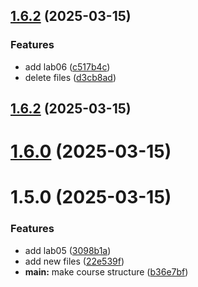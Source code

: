 ## [1.6.2](https://github.com/username/git-extended/compare/v1.6.3...v1.6.2) (2025-03-15)


### Features

* add lab06 ([c517b4c](https://github.com/username/git-extended/commit/c517b4cc74cd80ff70866e199ed743ac6ad83c55))
* delete files ([d3cb8ad](https://github.com/username/git-extended/commit/d3cb8ad7a6a9f18e2d5bf41578e87f13edb5c7fc))



## [1.6.2](https://github.com/username/git-extended/compare/v1.6.1...v1.6.2) (2025-03-15)



# [1.6.0](https://github.com/username/git-extended/compare/v1.5.0...v1.6.0) (2025-03-15)



# 1.5.0 (2025-03-15)


### Features

* add lab05 ([3098b1a](https://github.com/username/git-extended/commit/3098b1a4363107bbea9fcecf478090f3239f35ba))
* add new files ([22e539f](https://github.com/username/git-extended/commit/22e539fddd2c61a91e41a1dc03fb540bf4ff745d))
* **main:** make course structure ([b36e7bf](https://github.com/username/git-extended/commit/b36e7bfe0b0d77e91b0302b3a90a996fb12d3c98))



